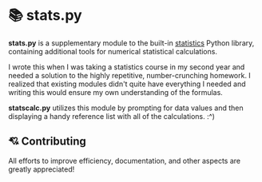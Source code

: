 <!-- TITLE -->
<h1>
  📚 stats.py
</h1>

<b>stats.py</b> is a supplementary module to the built-in <a href="https://docs.python.org/3/library/statistics.html">statistics</a> Python library, containing additional tools for numerical statistical calculations.

I wrote this when I was taking a statistics course in my second year and needed a solution to the highly repetitive, number-crunching homework. I realized that existing modules didn't quite have everything I needed and writing this would ensure my own understanding of the formulas.

<b>statscalc.py</b> utilizes this module by prompting for data values and then displaying a handy reference list with all of the calculations. :^)

<!-- CONTRIBUTING -->
## 💘 Contributing
All efforts to improve efficiency, documentation, and other aspects are greatly appreciated!
